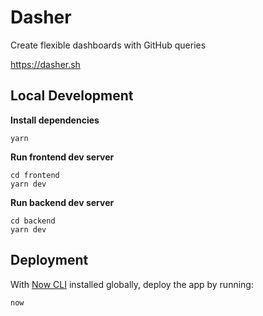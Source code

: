 # Dasher

Create flexible dashboards with GitHub queries

https://dasher.sh

## Local Development

**Install dependencies**

```shell
yarn
```

**Run frontend dev server**

```shell
cd frontend
yarn dev
```

**Run backend dev server**

```shell
cd backend
yarn dev
```

## Deployment

With [Now CLI](https://github.com/zeit/now-cli) installed globally, deploy the app by running:

```shell
now
```
